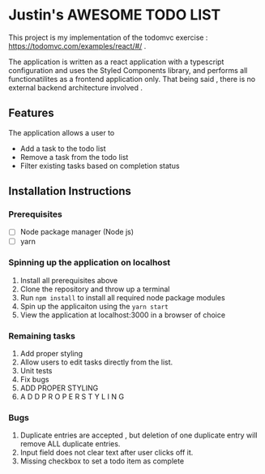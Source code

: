 # Justin's AWESOME TODO LIST

This project is my implementation of the todomvc exercise : https://todomvc.com/examples/react/#/ . 

The application is written as a react application with a typescript configuration and uses the Styled Components library, and performs all functionatilites as a frontend application only. That being said , there is no external backend architecture involved .

## Features

The application allows a user to 
- Add a task to the todo list
- Remove a task from the todo list
- Filter existing tasks based on completion status

## Installation Instructions

### Prerequisites
- [ ] Node package manager (Node js)
- [ ] yarn

### Spinning up the application on localhost
1. Install all prerequisites above
2. Clone the repository and throw up a terminal
3. Run `npm install` to install all required node package modules
4. Spin up the applicaiton using the `yarn start`
5. View the application at localhost:3000 in a browser of choice

### Remaining tasks 
1. Add proper styling
2. Allow users to edit tasks directly from the list.
3. Unit tests
4. Fix bugs
5. ADD PROPER STYLING
6. A D D  P R O P E R  S T Y L I N G

### Bugs 
1. Duplicate entries are accepted , but deletion of one duplicate entry will remove ALL duplicate entries.
2. Input field does not clear text after user clicks off it.
3. Missing checkbox to set a todo item as complete
